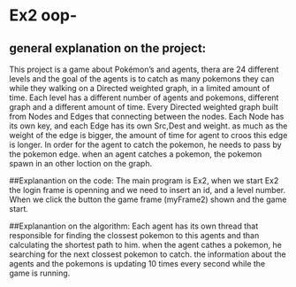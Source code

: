 # Ex2 oop-
## general explanation on the project:
This project is a game about Pokémon’s and agents, thera are 24 different levels and the goal of the agents is to catch as many pokemons they can while they walking on a Directed weighted graph, in a limited amount of time.
Each level has a different number of agents and pokemons, different graph and a different amount of time.
Every Directed weighted graph built from Nodes and Edges that connecting between the nodes.
Each Node has its own key, and each Edge has its own Src,Dest and weight.
as much as the weight of the edge is bigger, the amount of time for agent to croos this edge is longer.
In order for the agent to catch the pokemon, he needs to pass by the pokemon edge.
when an agent catches a pokemon, the pokemon spawn in an other loction on the graph.


##Explanantion on the code:
The main program is Ex2, when we start Ex2 the login frame is openning and we need to insert an id, and a level number.
When we click the button the game frame (myFrame2) shown and the game start.

##Explanantion on the algorithm:
Each agent has its own thread that responsible for finding the clossest pokemon to this agents and than calculating the shortest path to him.
when the agent cathes a pokemon, he searching for the next clossest pokemon to catch.
the information about the agents and the pokemons is updating 10 times every second while the game is running.



